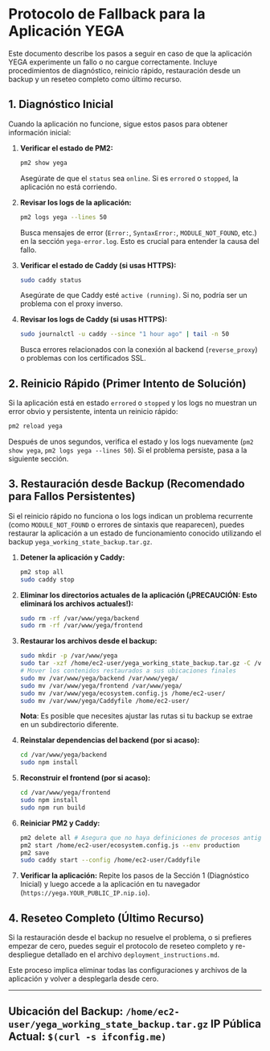 # Protocolo de Fallback para la Aplicación YEGA

Este documento describe los pasos a seguir en caso de que la aplicación YEGA experimente un fallo o no cargue correctamente. Incluye procedimientos de diagnóstico, reinicio rápido, restauración desde un backup y un reseteo completo como último recurso.

## 1. Diagnóstico Inicial

Cuando la aplicación no funcione, sigue estos pasos para obtener información inicial:

1.  **Verificar el estado de PM2:**
    ```bash
    pm2 show yega
    ```
    Asegúrate de que el `status` sea `online`. Si es `errored` o `stopped`, la aplicación no está corriendo.

2.  **Revisar los logs de la aplicación:**
    ```bash
    pm2 logs yega --lines 50
    ```
    Busca mensajes de error (`Error:`, `SyntaxError:`, `MODULE_NOT_FOUND`, etc.) en la sección `yega-error.log`. Esto es crucial para entender la causa del fallo.

3.  **Verificar el estado de Caddy (si usas HTTPS):**
    ```bash
    sudo caddy status
    ```
    Asegúrate de que Caddy esté `active (running)`. Si no, podría ser un problema con el proxy inverso.

4.  **Revisar los logs de Caddy (si usas HTTPS):**
    ```bash
    sudo journalctl -u caddy --since "1 hour ago" | tail -n 50
    ```
    Busca errores relacionados con la conexión al backend (`reverse_proxy`) o problemas con los certificados SSL.

## 2. Reinicio Rápido (Primer Intento de Solución)

Si la aplicación está en estado `errored` o `stopped` y los logs no muestran un error obvio y persistente, intenta un reinicio rápido:

```bash
pm2 reload yega
```

Después de unos segundos, verifica el estado y los logs nuevamente (`pm2 show yega`, `pm2 logs yega --lines 50`). Si el problema persiste, pasa a la siguiente sección.

## 3. Restauración desde Backup (Recomendado para Fallos Persistentes)

Si el reinicio rápido no funciona o los logs indican un problema recurrente (como `MODULE_NOT_FOUND` o errores de sintaxis que reaparecen), puedes restaurar la aplicación a un estado de funcionamiento conocido utilizando el backup `yega_working_state_backup.tar.gz`.

1.  **Detener la aplicación y Caddy:**
    ```bash
    pm2 stop all
    sudo caddy stop
    ```

2.  **Eliminar los directorios actuales de la aplicación (¡PRECAUCIÓN: Esto eliminará los archivos actuales!):**
    ```bash
    sudo rm -rf /var/www/yega/backend
    sudo rm -rf /var/www/yega/frontend
    ```

3.  **Restaurar los archivos desde el backup:**
    ```bash
    sudo mkdir -p /var/www/yega
    sudo tar -xzf /home/ec2-user/yega_working_state_backup.tar.gz -C /var/www/yega/
    # Mover los contenidos restaurados a sus ubicaciones finales
    sudo mv /var/www/yega/backend /var/www/yega/
    sudo mv /var/www/yega/frontend /var/www/yega/
    sudo mv /var/www/yega/ecosystem.config.js /home/ec2-user/
    sudo mv /var/www/yega/Caddyfile /home/ec2-user/
    ```
    **Nota**: Es posible que necesites ajustar las rutas si tu backup se extrae en un subdirectorio diferente.

4.  **Reinstalar dependencias del backend (por si acaso):**
    ```bash
    cd /var/www/yega/backend
    sudo npm install
    ```

5.  **Reconstruir el frontend (por si acaso):**
    ```bash
    cd /var/www/yega/frontend
    sudo npm install
    sudo npm run build
    ```

6.  **Reiniciar PM2 y Caddy:**
    ```bash
    pm2 delete all # Asegura que no haya definiciones de procesos antiguas
    pm2 start /home/ec2-user/ecosystem.config.js --env production
    pm2 save
    sudo caddy start --config /home/ec2-user/Caddyfile
    ```

7.  **Verificar la aplicación:**
    Repite los pasos de la Sección 1 (Diagnóstico Inicial) y luego accede a la aplicación en tu navegador (`https://yega.YOUR_PUBLIC_IP.nip.io`).

## 4. Reseteo Completo (Último Recurso)

Si la restauración desde el backup no resuelve el problema, o si prefieres empezar de cero, puedes seguir el protocolo de reseteo completo y re-despliegue detallado en el archivo `deployment_instructions.md`.

Este proceso implica eliminar todas las configuraciones y archivos de la aplicación y volver a desplegarla desde cero.

---
**Ubicación del Backup:** `/home/ec2-user/yega_working_state_backup.tar.gz`
**IP Pública Actual:** `$(curl -s ifconfig.me)`
---
